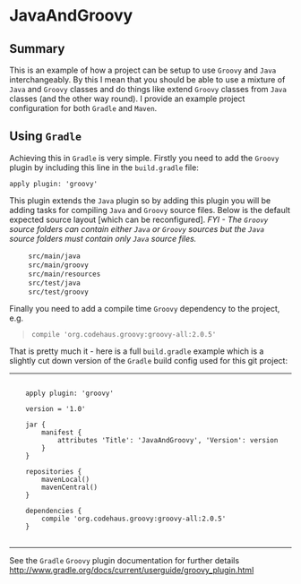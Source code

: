 JavaAndGroovy
=============

Summary
-------

This is an example of how a project can be setup to use <code>Groovy</code> and <code>Java</code> interchangeably.
By this I mean that you should be able to use a mixture of <code>Java</code> and <code>Groovy</code> classes and
do things like extend <code>Groovy</code> classes from <code>Java</code> classes (and the other way round). I provide an
example project configuration for both <code>Gradle</code> and <code>Maven</code>.

Using <code>Gradle</code>
------------

Achieving this in <code>Gradle</code> is very simple. Firstly you need to add the <code>Groovy</code> plugin
by including this line in the <code>build.gradle</code> file:

<code>apply plugin: 'groovy'</code>

This plugin extends the <code>Java</code> plugin so by adding this plugin you will be adding tasks for compiling
<code>Java</code> and <code>Groovy</code> source files. Below is the default expected source layout
[which can be reconfigured]. <em>FYI - The <code>Groovy</code> source folders can contain either <code>Java</code> or
<code>Groovy</code> sources but the <code>Java</code> source folders must contain only <code>Java</code> source files.</em>
<pre>
	<code>src/main/java</code>
	<code>src/main/groovy</code>
	<code>src/main/resources</code>
	<code>src/test/java</code>
	<code>src/test/groovy</code>
</pre>
Finally you need to add a compile time <code>Groovy</code> dependency to the project, e.g.
<blockquote><code>compile 'org.codehaus.groovy:groovy-all:2.0.5'</code></blockquote>

That is pretty much it - here is a full <code>build.gradle</code> example which is a slightly cut down version of the
<code>Gradle</code> build config used for this git project:

---
<pre>
<code>
	apply plugin: 'groovy'

	version = '1.0'

	jar {
		manifest {
			attributes 'Title': 'JavaAndGroovy', 'Version': version
		}
	}

	repositories {
		mavenLocal()
		mavenCentral()
	}

	dependencies {
		compile 'org.codehaus.groovy:groovy-all:2.0.5'
	}
</code>
</pre>
---
See the <code>Gradle</code> <code>Groovy</code> plugin documentation for further details <http://www.gradle.org/docs/current/userguide/groovy_plugin.html>

